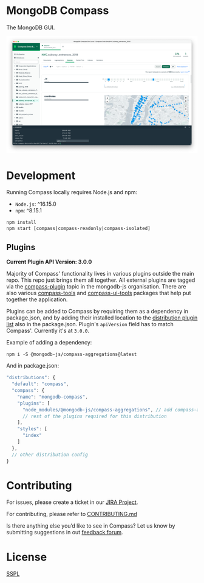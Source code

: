 # MongoDB Compass

The MongoDB GUI.

![Aggregation Pipeline Builder Tab in Compass](compass-screenshot.png)

# Development

Running Compass locally requires Node.js and npm:

- `Node.js`: ^16.15.0
- `npm`: ^8.15.1

```shell
npm install
npm start [compass|compass-readonly|compass-isolated]
```

## Plugins

**Current Plugin API Version: 3.0.0**

Majority of Compass' functionality lives in various plugins outside the main
repo. This repo just brings them all together. All external plugins are tagged
via the
[compass-plugin](https://github.com/search?q=topic%3Acompass-plugin+org%3Amongodb-js&type=Repositories)
topic in the mongodb-js organisation. There are also various [compass-tools](https://github.com/search?q=topic%3Acompass-tools+org%3Amongodb-js&type=Repositories)
and [compass-ui-tools](https://github.com/search?q=topic%3Acompass-ui-tools+org%3Amongodb-js&type=Repositories) packages that help put together the application.

Plugins can be added to Compass by requiring them as a dependency in package.json,
and by adding their installed location to the [distribution plugin list](https://github.com/mongodb-js/compass/blob/main/package.json#L42-L77) also in the
package.json. Plugin's `apiVersion` field has to match Compass'. Currently it's
at `3.0.0`.

Example of adding a dependency:

```shell
npm i -S @mongodb-js/compass-aggregations@latest
```

And in package.json:

```js
"distributions": {
  "default": "compass",
  "compass": {
    "name": "mongodb-compass",
    "plugins": [
      "node_modules/@mongodb-js/compass-aggregations", // add compass-aggregations
      // rest of the plugins required for this distribution
    ],
    "styles": [
      "index"
    ]
  },
  // other distribution config
}
```

# Contributing

For issues, please create a ticket in our [JIRA
Project](https://jira.mongodb.org/browse/COMPASS).

For contributing, please refer to
[CONTRIBUTING.md](https://github.com/mongodb-js/compass/blob/main/CONTRIBUTING.md)

Is there anything else you’d like to see in Compass? Let us know by submitting
suggestions in out [feedback
forum](https://feedback.mongodb.com/forums/924283-compass).

# License

[SSPL](https://github.com/mongodb-js/compass/blob/main/LICENSE)
